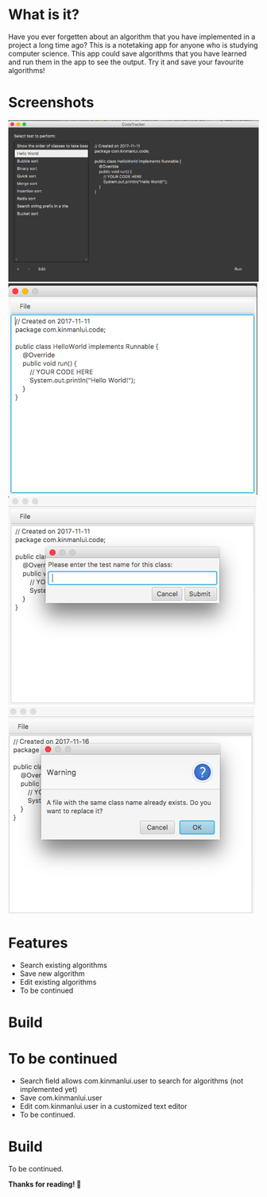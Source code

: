 # What is it?
Have you ever forgetten about an algorithm that you have implemented in a project a long time ago? This is a notetaking app for anyone who is studying computer science. This app could save algorithms that you have learned and run them in the app to see the output. Try it and save your favourite algorithms!

# Screenshots 
<img src="docs/code-tracker-main.png" />
<img src="docs/code-tracker-editor.png" />
<img src="docs/code-tracker-testname.png" />
<img src="docs/code-tracker-replace.png" />

# Features 
- Search existing algorithms 
- Save new algorithm
- Edit existing algorithms 
- To be continued 

# Build 
To be continued 
=======
- Search field allows com.kinmanlui.user to search for algorithms (not implemented yet) 
- Save com.kinmanlui.user
- Edit com.kinmanlui.user in a customized text editor 
- To be continued.

# Build 
To be continued.

__Thanks for reading! :raised_hands:__
